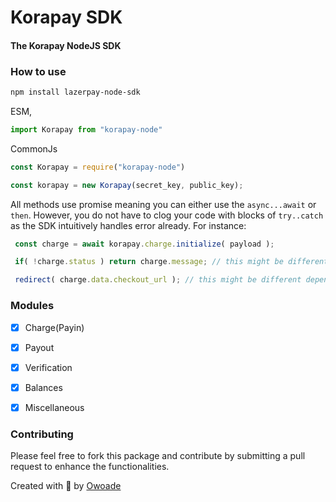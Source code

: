 # Korapay SDK

#### The Korapay NodeJS SDK

### How to use

```bash 
npm install lazerpay-node-sdk
```

ESM,

```javascript
import Korapay from "korapay-node"
```

CommonJs

```javascript
const Korapay = require("korapay-node")
```

```javascript
const korapay = new Korapay(secret_key, public_key);
```

All methods use promise meaning you can either use the `async...await` or `then`. However, you do not have to clog your code with blocks of `try..catch` as the SDK intuitively handles error already. For instance:

```javascript
 const charge = await korapay.charge.initialize( payload );

 if( !charge.status ) return charge.message; // this might be different depending on your use case

 redirect( charge.data.checkout_url ); // this might be different depending on your use case

```

### Modules

- [x] Charge(Payin)
- [x] Payout
- [x] Verification
- [x] Balances
- [x] Miscellaneous



### Contributing

Please feel free to fork this package and contribute by submitting a pull request to enhance the functionalities.


Created with 🧡 by [Owoade](https://my-portfolio-owoade.vercel.app/)








